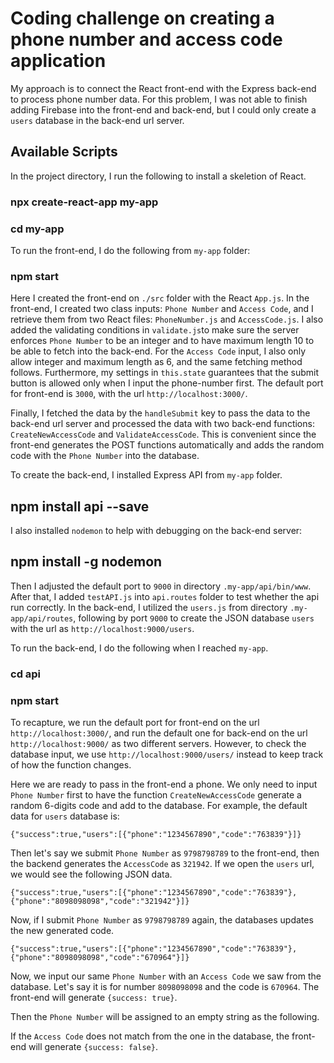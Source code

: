 # Coding challenge on creating a phone number and access code application


My approach is to connect the React front-end with the Express back-end to process phone number data.
For this problem, I was not able to finish adding Firebase into the front-end and back-end, but 
I could only create a `users` database in the back-end url server. 


## Available Scripts

In the project directory, I run the following to install a skeletion of React.

### npx create-react-app my-app
### cd my-app


To run the front-end, I do the following from `my-app` folder:
### npm start

Here I created the front-end on `./src` folder with the React `App.js`. In the front-end, 
I created two class inputs: `Phone Number` and `Access Code`, and I retrieve them 
from two React files: `PhoneNumber.js` and `AccessCode.js`. I also added the validating conditions
in `validate.js`to make sure the server enforces `Phone Number` to be an integer and to have maximum length 10 
to be able to fetch into the back-end. For the `Access Code` input,
I also only allow integer and maximum length as 6, and the same fetching method follows. Furthermore, 
my settings in `this.state` guarantees that the submit button is allowed only when I input the phone-number first.
The default port for front-end is `3000`, with the url `http://localhost:3000/`.

Finally, I fetched the data by the `handleSubmit` key to pass the data to the back-end url server and 
processed the data with two back-end functions: `CreateNewAccessCode` and `ValidateAccessCode`. This
is convenient since the front-end generates the POST functions automatically and adds the random code with
the `Phone Number` into the database.

To create the back-end, I installed Express API from `my-app` folder. 

## npm install api --save

I also installed `nodemon` to help with debugging on the back-end server:

## npm install -g nodemon

Then I adjusted the default port to `9000` in directory `.my-app/api/bin/www`. After that, I added `testAPI.js` into `api.routes`
folder to test whether the api run correctly. In the back-end, I utilized the `users.js` from directory `.my-app/api/routes`, 
following by port `9000` to create the JSON database `users` with the url as `http://localhost:9000/users`.

To run the back-end, I do the following when I reached `my-app`. 
### cd api
### npm start

To recapture, we run the default port for front-end on the url `http://localhost:3000/`, 
and run the default one for back-end on the url `http://localhost:9000/` as two different servers.
However, to check the database input, we use  `http://localhost:9000/users/` instead to keep track 
of how the function changes.

Here we are ready to pass in the front-end a phone. We only need to input `Phone Number` first to have the function
`CreateNewAccessCode` generate a random 6-digits code and add to the database. For example, the default data for 
`users` database is:

`{"success":true,"users":[{"phone":"1234567890","code":"763839"}]}`

Then let's say we submit `Phone Number` as `9798798789` to the front-end, then the backend generates the `AccessCode` as `321942`.
 If we open the `users` url, we would see the following JSON data.

`{"success":true,"users":[{"phone":"1234567890","code":"763839"},{"phone":"8098098098","code":"321942"}]}`

Now, if I submit `Phone Number` as `9798798789` again, the databases updates the new generated code.

`{"success":true,"users":[{"phone":"1234567890","code":"763839"},{"phone":"8098098098","code":"670964"}]}`

Now, we input our same `Phone Number` with an `Access Code` we saw from the database. Let's say it is for 
number `8098098098` and the code is `670964`. The front-end will generate `{success: true}`.


Then the `Phone Number` will be assigned to an empty string as the following.


If the `Access Code` does not match from the one in the database, the front-end will generate `{success: false}`.



